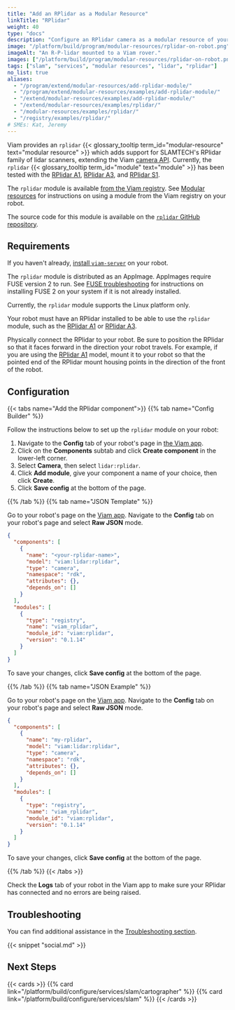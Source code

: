 ```yaml
---
title: "Add an RPlidar as a Modular Resource"
linkTitle: "RPlidar"
weight: 40
type: "docs"
description: "Configure an RPlidar camera as a modular resource of your robot."
image: "/platform/build/program/modular-resources/rplidar-on-robot.png"
imageAlt: "An R-P-lidar mounted to a Viam rover."
images: ["/platform/build/program/modular-resources/rplidar-on-robot.png"]
tags: ["slam", "services", "modular resources", "lidar", "rplidar"]
no_list: true
aliases:
  - "/program/extend/modular-resources/add-rplidar-module/"
  - "/program/extend/modular-resources/examples/add-rplidar-module/"
  - "/extend/modular-resources/examples/add-rplidar-module/"
  - "/extend/modular-resources/examples/rplidar/"
  - "/modular-resources/examples/rplidar/"
  - "/registry/examples/rplidar/"
# SMEs: Kat, Jeremy
---
```


Viam provides an `rplidar` {{< glossary_tooltip term_id="modular-resource" text="modular resource" >}} which adds support for SLAMTECH's RPlidar family of lidar scanners, extending the Viam [camera API](/platform/build/configure/components/camera/#api).
Currently, the `rplidar` {{< glossary_tooltip term_id="module" text="module" >}} has been tested with the [RPlidar A1](https://www.slamtec.com/en/Lidar/A1), [RPlidar A3](https://www.slamtec.com/en/Lidar/A3), and [RPlidar S1](http://bucket.download.slamtec.com/f19ea8efcc2bb55dbfd5839f1d307e34aa4a6ca0/LD601_SLAMTEC_rplidar_datasheet_S1_v1.4_en.pdf).

The `rplidar` module is available [from the Viam registry](https://app.viam.com/module/viam/rplidar).
See [Modular resources](/platform/registry/#the-viam-registry) for instructions on using a module from the Viam registry on your robot.

The source code for this module is available on the [`rplidar` GitHub repository](https://github.com/viamrobotics/rplidar).

## Requirements

If you haven't already, [install `viam-server`](/platform/get-started/installation/) on your robot.

The `rplidar` module is distributed as an AppImage.
AppImages require FUSE version 2 to run.
See [FUSE troubleshooting](/reference/appendix/troubleshooting/#appimages-require-fuse-to-run) for instructions on installing FUSE 2 on your system if it is not already installed.

Currently, the `rplidar` module supports the Linux platform only.

Your robot must have an RPlidar installed to be able to use the `rplidar` module, such as the [RPlidar A1](https://www.slamtec.com/en/Lidar/A1) or [RPlidar A3](https://www.slamtec.com/en/Lidar/A3).

Physically connect the RPlidar to your robot.
Be sure to position the RPlidar so that it faces forward in the direction your robot travels.
For example, if you are using the [RPlidar A1](https://www.slamtec.com/en/Lidar/A1) model, mount it to your robot so that the pointed end of the RPlidar mount housing points in the direction of the front of the robot.

## Configuration

{{< tabs name="Add the RPlidar component">}}
{{% tab name="Config Builder" %}}

Follow the instructions below to set up the `rplidar` module on your robot:

1. Navigate to the **Config** tab of your robot's page in [the Viam app](https://app.viam.com).
1. Click on the **Components** subtab and click **Create component** in the lower-left corner.
1. Select **Camera**, then select `lidar:rplidar`.
1. Click **Add module**, give your component a name of your choice, then click **Create**.
1. Click **Save config** at the bottom of the page.

{{% /tab %}}
{{% tab name="JSON Template" %}}

Go to your robot's page on the [Viam app](https://app.viam.com/).
Navigate to the **Config** tab on your robot's page and select **Raw JSON** mode.

```json
{
  "components": [
    {
      "name": "<your-rplidar-name>",
      "model": "viam:lidar:rplidar",
      "type": "camera",
      "namespace": "rdk",
      "attributes": {},
      "depends_on": []
    }
  ],
  "modules": [
    {
      "type": "registry",
      "name": "viam_rplidar",
      "module_id": "viam:rplidar",
      "version": "0.1.14"
    }
  ]
}
```

To save your changes, click **Save config** at the bottom of the page.

{{% /tab %}}
{{% tab name="JSON Example" %}}

Go to your robot's page on the [Viam app](https://app.viam.com/).
Navigate to the **Config** tab on your robot's page and select **Raw JSON** mode.

```json
{
  "components": [
    {
      "name": "my-rplidar",
      "model": "viam:lidar:rplidar",
      "type": "camera",
      "namespace": "rdk",
      "attributes": {},
      "depends_on": []
    }
  ],
  "modules": [
    {
      "type": "registry",
      "name": "viam_rplidar",
      "module_id": "viam:rplidar",
      "version": "0.1.14"
    }
  ]
}
```

To save your changes, click **Save config** at the bottom of the page.

{{% /tab %}}
{{< /tabs >}}

Check the **Logs** tab of your robot in the Viam app to make sure your RPlidar has connected and no errors are being raised.

## Troubleshooting

You can find additional assistance in the [Troubleshooting section](/reference/appendix/troubleshooting/).

{{< snippet "social.md" >}}

## Next Steps

{{< cards >}}
{{% card link="/platform/build/configure/services/slam/cartographer" %}}
{{% card link="/platform/build/configure/services/slam" %}}
{{< /cards >}}
